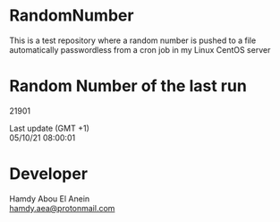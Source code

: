 # RandomNumber    
This is a test repository where a random number is pushed to a file automatically passwordless from a cron job in my Linux CentOS server    
# Random Number of the last run   
21901
      
Last update (GMT +1)    
05/10/21 08:00:01
# Developer    
Hamdy Abou El Anein   
hamdy.aea@protonmail.com
